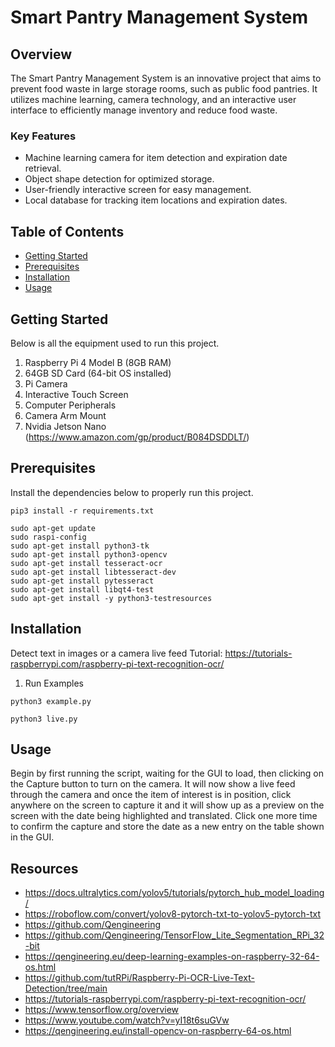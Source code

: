 # Smart Pantry Management System

## Overview
The Smart Pantry Management System is an innovative project that aims to prevent food waste in large storage rooms, such as public food pantries. It utilizes machine learning, camera technology, and an interactive user interface to efficiently manage inventory and reduce food waste.

### Key Features
- Machine learning camera for item detection and expiration date retrieval.
- Object shape detection for optimized storage.
- User-friendly interactive screen for easy management.
- Local database for tracking item locations and expiration dates.

## Table of Contents
- [Getting Started](#getting-started)
- [Prerequisites](#prerequisites)
- [Installation](#installation)
- [Usage](#usage)

## Getting Started
Below is all the equipment used to run this project.
1. Raspberry Pi 4 Model B (8GB RAM)
2. 64GB SD Card (64-bit OS installed)
3. Pi Camera
4. Interactive Touch Screen
5. Computer Peripherals
6. Camera Arm Mount
7. Nvidia Jetson Nano (https://www.amazon.com/gp/product/B084DSDDLT/)

## Prerequisites
Install the dependencies below to properly run this project.

```
pip3 install -r requirements.txt
```

```
sudo apt-get update
sudo raspi-config
sudo apt-get install python3-tk
sudo apt-get install python3-opencv
sudo apt-get install tesseract-ocr
sudo apt-get install libtesseract-dev
sudo apt-get install pytesseract
sudo apt-get install libqt4-test
sudo apt-get install -y python3-testresources
```

## Installation
Detect text in images or a camera live feed
Tutorial: https://tutorials-raspberrypi.com/raspberry-pi-text-recognition-ocr/

1. Run Examples
```
python3 example.py
```

```
python3 live.py
```

## Usage
Begin by first running the script, waiting for the GUI to load, then clicking on the Capture button to turn on the camera. It will now show a live feed through the camera and once the item of interest is in position, click anywhere on the screen to capture it and it will show up as a preview on the screen with the date being highlighted and translated. Click one more time to confirm the capture and store the date as a new entry on the table shown in the GUI.

## Resources
- https://docs.ultralytics.com/yolov5/tutorials/pytorch_hub_model_loading/
- https://roboflow.com/convert/yolov8-pytorch-txt-to-yolov5-pytorch-txt
- https://github.com/Qengineering
- https://github.com/Qengineering/TensorFlow_Lite_Segmentation_RPi_32-bit
- https://qengineering.eu/deep-learning-examples-on-raspberry-32-64-os.html
- https://github.com/tutRPi/Raspberry-Pi-OCR-Live-Text-Detection/tree/main
- https://tutorials-raspberrypi.com/raspberry-pi-text-recognition-ocr/
- https://www.tensorflow.org/overview
- https://www.youtube.com/watch?v=yI18t6suGVw
- https://qengineering.eu/install-opencv-on-raspberry-64-os.html
